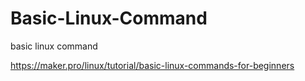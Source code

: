 # Basic-Linux-Command
basic linux command

https://maker.pro/linux/tutorial/basic-linux-commands-for-beginners
